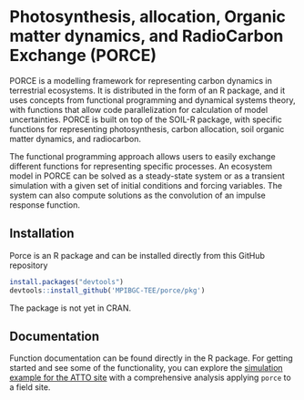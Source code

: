 # Photosynthesis, allocation, Organic matter dynamics, and RadioCarbon  Exchange (PORCE)
PORCE is a modelling framework for representing carbon dynamics in terrestrial ecosystems.
It is distributed in the form of an R package, and it uses concepts from functional programming and 
dynamical systems theory, with functions that allow code parallelization for calculation of model uncertainties.
PORCE is built on top of the SOIL-R package, with specific functions for representing photosynthesis, carbon allocation, soil organic matter dynamics, and radiocarbon. 

The functional programming approach allows users to easily exchange different functions for representing specific
processes. An ecosystem model in PORCE can be solved as a steady-state system or as a transient simulation with a given set of initial conditions and forcing variables. The system can also compute solutions as the convolution of an 
impulse response function.  

## Installation
Porce is an R package and can be installed directly from this GitHub repository
```r
install.packages("devtools")
devtools::install_github('MPIBGC-TEE/porce/pkg')
```

The package is not yet in CRAN.

## Documentation
Function documentation can be found directly in the R package. 
For getting started and see some of the functionality, you can explore the [simulation example for the ATTO site](http://htmlpreview.github.io/?https://github.com/MPIBGC-TEE/porce/blob/main/simulation/ATTO/equilibriumATTO.html) with a comprehensive analysis applying `porce` to a field site. 

